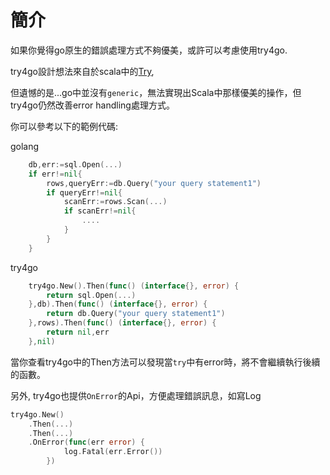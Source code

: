 # 簡介
如果你覺得go原生的錯誤處理方式不夠優美，或許可以考慮使用try4go.

try4go設計想法來自於scala中的[Try](https://www.scala-lang.org/api/2.12.4/scala/util/Try.html), 

但遺憾的是...go中並沒有```generic```，無法實現出Scala中那樣優美的操作，但try4go仍然改善error handling處理方式。

你可以參考以下的範例代碼:

golang
```go
    db,err:=sql.Open(...)
    if err!=nil{
        rows,queryErr:=db.Query("your query statement1")
        if queryErr!=nil{
            scanErr:=rows.Scan(...)
            if scanErr!=nil{
                ....
            }
        }
    }
```

try4go
```go
    try4go.New().Then(func() (interface{}, error) {
		return sql.Open(...)
	},db).Then(func() (interface{}, error) {
		return db.Query("your query statement1")
	},rows).Then(func() (interface{}, error) {
		return nil,err
	},nil)
```

當你查看try4go中的Then方法可以發現當```try```中有error時，將不會繼續執行後續的函數。

另外, try4go也提供```OnError```的Api，方便處理錯誤訊息，如寫Log
```go
try4go.New()
    .Then(...)
    .Then(...)
    .OnError(func(err error) {
    		log.Fatal(err.Error())
    	})
```
